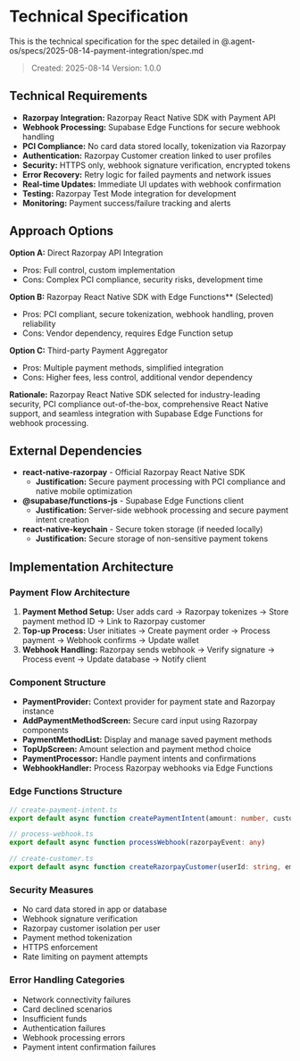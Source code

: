 # Technical Specification

This is the technical specification for the spec detailed in @.agent-os/specs/2025-08-14-payment-integration/spec.md

> Created: 2025-08-14
> Version: 1.0.0

## Technical Requirements

- **Razorpay Integration:** Razorpay React Native SDK with Payment API
- **Webhook Processing:** Supabase Edge Functions for secure webhook handling
- **PCI Compliance:** No card data stored locally, tokenization via Razorpay
- **Authentication:** Razorpay Customer creation linked to user profiles
- **Security:** HTTPS only, webhook signature verification, encrypted tokens
- **Error Recovery:** Retry logic for failed payments and network issues
- **Real-time Updates:** Immediate UI updates with webhook confirmation
- **Testing:** Razorpay Test Mode integration for development
- **Monitoring:** Payment success/failure tracking and alerts

## Approach Options

**Option A:** Direct Razorpay API Integration
- Pros: Full control, custom implementation
- Cons: Complex PCI compliance, security risks, development time

**Option B:** Razorpay React Native SDK with Edge Functions** (Selected)
- Pros: PCI compliant, secure tokenization, webhook handling, proven reliability
- Cons: Vendor dependency, requires Edge Function setup

**Option C:** Third-party Payment Aggregator
- Pros: Multiple payment methods, simplified integration
- Cons: Higher fees, less control, additional vendor dependency

**Rationale:** Razorpay React Native SDK selected for industry-leading security, PCI compliance out-of-the-box, comprehensive React Native support, and seamless integration with Supabase Edge Functions for webhook processing.

## External Dependencies

- **react-native-razorpay** - Official Razorpay React Native SDK
  - **Justification:** Secure payment processing with PCI compliance and native mobile optimization
- **@supabase/functions-js** - Supabase Edge Functions client
  - **Justification:** Server-side webhook processing and secure payment intent creation
- **react-native-keychain** - Secure token storage (if needed locally)
  - **Justification:** Secure storage of non-sensitive payment tokens

## Implementation Architecture

### Payment Flow Architecture
1. **Payment Method Setup:** User adds card → Razorpay tokenizes → Store payment method ID → Link to Razorpay customer
2. **Top-up Process:** User initiates → Create payment order → Process payment → Webhook confirms → Update wallet
3. **Webhook Handling:** Razorpay sends webhook → Verify signature → Process event → Update database → Notify client

### Component Structure
- **PaymentProvider:** Context provider for payment state and Razorpay instance
- **AddPaymentMethodScreen:** Secure card input using Razorpay components
- **PaymentMethodList:** Display and manage saved payment methods
- **TopUpScreen:** Amount selection and payment method choice
- **PaymentProcessor:** Handle payment intents and confirmations
- **WebhookHandler:** Process Razorpay webhooks via Edge Functions

### Edge Functions Structure
```typescript
// create-payment-intent.ts
export default async function createPaymentIntent(amount: number, customerId: string)

// process-webhook.ts  
export default async function processWebhook(razorpayEvent: any)

// create-customer.ts
export default async function createRazorpayCustomer(userId: string, email: string)
```

### Security Measures
- No card data stored in app or database
- Webhook signature verification
- Razorpay customer isolation per user
- Payment method tokenization
- HTTPS enforcement
- Rate limiting on payment attempts

### Error Handling Categories
- Network connectivity failures
- Card declined scenarios
- Insufficient funds
- Authentication failures  
- Webhook processing errors
- Payment intent confirmation failures